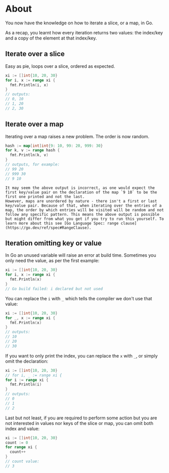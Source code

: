 # About

You now have the knowledge on how to iterate a slice, or a map, in Go.

As a recap, you learnt how every iteration returns two values:
the index/key and a copy of the element at that index/key.

## Iterate over a slice

Easy as pie, loops over a slice, ordered as expected.

```go
xi := []int{10, 20, 30}
for i, x := range xi {
  fmt.Println(i, x)
}
// outputs:
// 0, 10
// 1, 20
// 2, 30
```

## Iterate over a map

Iterating over a map raises a new problem. The order is now random.

```go
hash := map[int]int{9: 10, 99: 20, 999: 30}
for k, v := range hash {
  fmt.Println(k, v)
}
// outputs, for example:
// 99 20
// 999 30
// 9 10
```

~~~~exercism/note
It may seem the above output is incorrect, as one would expect the first key/value pair on the declaration of the map `9 10` to be the first one printed and not the last.
However, maps are unordered by nature - there isn't a first or last key/value pair. Because of that, when iterating over the entries of a map, the order by which entries will be visited will be random and not follow any specific pattern. This means the above output is possible but might differ from what you get if you try to run this yourself. To learn more about this see [Go Language Spec: range clause](https://go.dev/ref/spec#RangeClause).
~~~~

## Iteration omitting key or value

In Go an unused variable will raise an error at build time.
Sometimes you only need the value, as per the first example:

```go
xi := []int{10, 20, 30}
for i, x := range xi {
  fmt.Println(x)
}
// Go build failed: i declared but not used
```

You can replace the `i` with `_` which tells the compiler we don't use that value:

```go
xi := []int{10, 20, 30}
for _, x := range xi {
  fmt.Println(x)
}
// outputs:
// 10
// 20
// 30
```

If you want to only print the index, you can replace the `x` with `_`,
or simply omit the declaration:


```go
xi := []int{10, 20, 30}
// for i, _ := range xi {
for i := range xi {
  fmt.Println(i)
}
// outputs:
// 0
// 1
// 2
```

Last but not least, if you are required to perform some action but you are not
interested in values nor keys of the slice or map, you can omit both index and
value:

```go
xi := []int{10, 20, 30}
count := 0
for range xi {
  count++
}
// count value:
// 3
```
